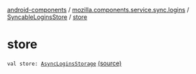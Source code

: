 [android-components](../../index.md) / [mozilla.components.service.sync.logins](../index.md) / [SyncableLoginsStore](index.md) / [store](./store.md)

# store

`val store: `[`AsyncLoginsStorage`](../-async-logins-storage/index.md) [(source)](https://github.com/mozilla-mobile/android-components/blob/master/components/service/sync-logins/src/main/java/mozilla/components/service/sync/logins/AsyncLoginsStorage.kt#L399)